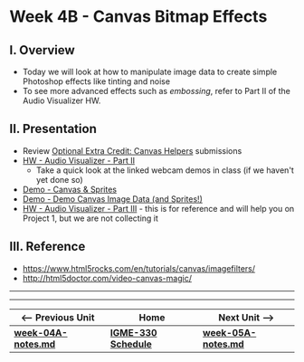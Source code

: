 # Week 4B - Canvas Bitmap Effects

## I. Overview
- Today we will look at how to manipulate image data to create simple Photoshop effects like tinting and noise
- To see more advanced effects such as *embossing*, refer to Part II of the Audio Visualizer HW.

## II. Presentation
- Review [Optional Extra Credit: Canvas Helpers](https://github.com/tonethar/IGME-330-Master/blob/master/notes/HW-canvas-helpers.md) submissions
- [HW - Audio Visualizer - Part II](https://github.com/tonethar/IGME-330-Master/blob/master/notes/HW-AV-2.md)
  - Take a quick look at the linked webcam demos in class (if we haven't yet done so)
- [Demo - Canvas & Sprites](https://github.com/tonethar/IGME-330-Master/blob/master/notes/demo-canvas-and-sprites.md)
- [Demo - Demo Canvas Image Data (and Sprites!)](https://github.com/tonethar/IGME-330-Master/blob/master/notes/demo-canvas-image-data.md)
- [HW - Audio Visualizer - Part III](https://github.com/tonethar/IGME-330-Master/blob/master/notes/HW-AV-3.md) - this is for reference and will help you on Project 1, but we are not collecting it


## III. Reference
- https://www.html5rocks.com/en/tutorials/canvas/imagefilters/
- http://html5doctor.com/video-canvas-magic/

<hr><hr>

| <-- Previous Unit | Home | Next Unit -->
| --- | --- | --- 
| [**week-04A-notes.md**](week-04A-notes.md)     |  [**IGME-330 Schedule**](../schedule.md) | [**week-05A-notes.md**](week-05A-notes.md)
